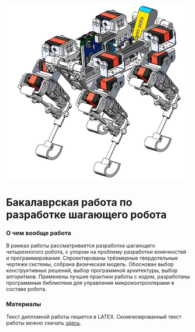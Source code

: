 ![Robot drawings](https://github.com/tonykolomeytsev/bachelor-level/raw/master/diploma/chapter_mechanics_construction/figure23.png)

# Бакалаврская работа по разработке шагающего робота

### О чем вообще работа

В рамках работы рассматривается разработка шагающего четырехногого робота, с упором на проблему разработки конечностей и программирования. Спроектированы трёхмерные твердотельные чертежи системы, собрана физическая модель. Обоснован выбор конструктивных решений, выбор программной архитектуры, выбор алгоритмов. Применены лучшие практики работы с кодом, разработаны программные библиотеки для управления микроконтроллерами в составе робота.

### Материалы

Текст дипломной работы пишется в LATEX. Скомпилированный текст работы можно скачать [здесь](https://github.com/tonykolomeytsev/bachelor-level/raw/master/diploma/index.pdf).

